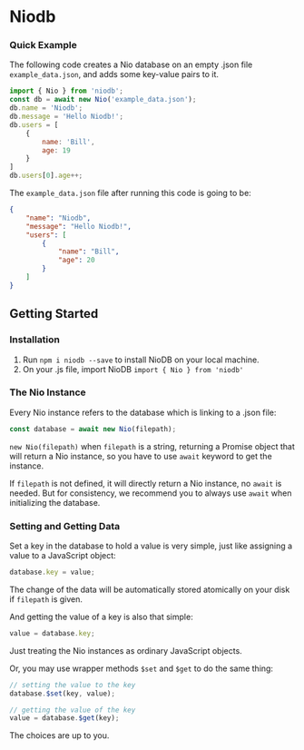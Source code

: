 # Niodb
### Quick Example
The following code creates a Nio database on an empty .json file `example_data.json`, and adds some key-value pairs to it.

```javascript
import { Nio } from 'niodb';
const db = await new Nio('example_data.json');
db.name = 'Niodb';
db.message = 'Hello Niodb!';
db.users = [
    {
        name: 'Bill',
        age: 19
    }
]
db.users[0].age++;
```

The `example_data.json` file after running this code is going to be:

```json
{
    "name": "Niodb",
    "message": "Hello Niodb!",
    "users": [
        {
            "name": "Bill",
            "age": 20
        }
    ]
}
```

## Getting Started
### Installation
1. Run `npm i niodb --save` to install NioDB on your local machine.
2. On your .js file, import NioDB `import { Nio } from 'niodb'`

### The Nio Instance
Every Nio instance refers to the database which is linking to a .json file:

```javascript
const database = await new Nio(filepath);
```

`new Nio(filepath)` when `filepath` is a string, returning a Promise object that will return a Nio instance, so you have to use `await` keyword to get the instance.

If `filepath` is not defined, it will directly return a Nio instance, no `await` is needed. But for consistency, we recommend you to always use `await` when initializing the database.

### Setting and Getting Data
Set a key in the database to hold a value is very simple, just like assigning a value to a JavaScript object:

```javascript
database.key = value;
```

The change of the data will be automatically stored atomically on your disk if `filepath` is given.

And getting the value of a key is also that simple:

```javascript
value = database.key;
```

Just treating the Nio instances as ordinary JavaScript objects.

Or, you may use wrapper methods `$set` and `$get` to do the same thing:

```javascript
// setting the value to the key
database.$set(key, value);

// getting the value of the key
value = database.$get(key);
```

The choices are up to you.


